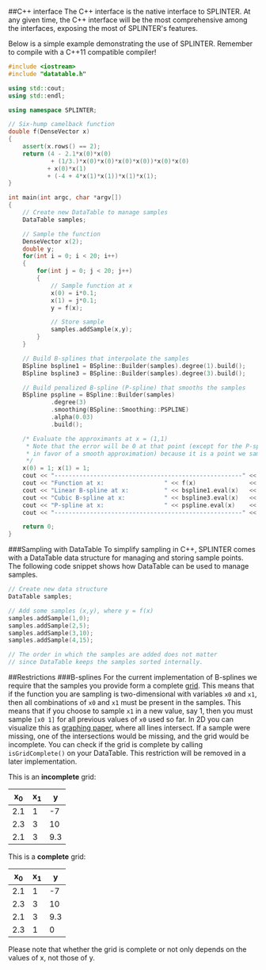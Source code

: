 ##C++ interface
The C++ interface is the native interface to SPLINTER. At any given time, the C++ interface will be the most comprehensive among the interfaces, exposing the most of SPLINTER's features.

Below is a simple example demonstrating the use of SPLINTER. Remember to compile with a C++11 compatible compiler!

```c++
#include <iostream>
#include "datatable.h"

using std::cout;
using std::endl;

using namespace SPLINTER;

// Six-hump camelback function
double f(DenseVector x)
{
    assert(x.rows() == 2);
    return (4 - 2.1*x(0)*x(0)
            + (1/3.)*x(0)*x(0)*x(0)*x(0))*x(0)*x(0)
           + x(0)*x(1)
           + (-4 + 4*x(1)*x(1))*x(1)*x(1);
}

int main(int argc, char *argv[])
{
    // Create new DataTable to manage samples
    DataTable samples;

    // Sample the function
    DenseVector x(2);
    double y;
    for(int i = 0; i < 20; i++)
    {
        for(int j = 0; j < 20; j++)
        {
            // Sample function at x
            x(0) = i*0.1;
            x(1) = j*0.1;
            y = f(x);

            // Store sample
            samples.addSample(x,y);
        }
    }

    // Build B-splines that interpolate the samples
    BSpline bspline1 = BSpline::Builder(samples).degree(1).build();
    BSpline bspline3 = BSpline::Builder(samples).degree(3).build();

    // Build penalized B-spline (P-spline) that smooths the samples
    BSpline pspline = BSpline::Builder(samples)
            .degree(3)
            .smoothing(BSpline::Smoothing::PSPLINE)
            .alpha(0.03)
            .build();

    /* Evaluate the approximants at x = (1,1)
     * Note that the error will be 0 at that point (except for the P-spline, which may introduce an error
     * in favor of a smooth approximation) because it is a point we sampled at.
     */
    x(0) = 1; x(1) = 1;
    cout << "-----------------------------------------------------" << endl;
    cout << "Function at x:                 " << f(x)               << endl;
    cout << "Linear B-spline at x:          " << bspline1.eval(x)   << endl;
    cout << "Cubic B-spline at x:           " << bspline3.eval(x)   << endl;
    cout << "P-spline at x:                 " << pspline.eval(x)    << endl;
    cout << "-----------------------------------------------------" << endl;

    return 0;
}
```

###Sampling with DataTable
To simplify sampling in C++, SPLINTER comes with a DataTable data structure for managing and storing sample points. The following code snippet shows how DataTable can be used to manage samples. 
```c++
// Create new data structure
DataTable samples; 

// Add some samples (x,y), where y = f(x)
samples.addSample(1,0);
samples.addSample(2,5);
samples.addSample(3,10);
samples.addSample(4,15);

// The order in which the samples are added does not matter
// since DataTable keeps the samples sorted internally.
```

##Restrictions
###B-splines
For the current implementation of B-splines we require that the samples you provide form a complete [grid](https://en.wikipedia.org/wiki/Regular_grid). This means that if the function you are sampling is two-dimensional with variables `x0` and `x1`, then all combinations of `x0` and `x1` must be present in the samples. This means that if you choose to sample `x1` in a new value, say 1, then you must sample `[x0 1]` for all previous values of `x0` used so far. In 2D you can visualize this as [graphing paper](https://en.wikipedia.org/wiki/Graph_paper#/media/File:Log_paper.svg), where all lines intersect. If a sample were missing, one of the intersections would be missing, and the grid would be incomplete. You can check if the grid is complete by calling `isGridComplete()` on your DataTable. This restriction will be removed in a later implementation.


This is an **incomplete** grid:

| x<sub>0</sub>   | x<sub>1</sub>   | y   |
| --------------- | --------------- | --- |
| 2.1             | 1               | -7  |
| 2.3             | 3               | 10  |
| 2.1             | 3               | 9.3 |


This is a **complete** grid:

| x<sub>0</sub>   | x<sub>1</sub>   | y   |
| --------------- | --------------- | --- |
| 2.1             | 1               | -7  |
| 2.3             | 3               | 10  |
| 2.1             | 3               | 9.3 |
| 2.3             | 1               | 0   |

Please note that whether the grid is complete or not only depends on the values of x, not those of y.

